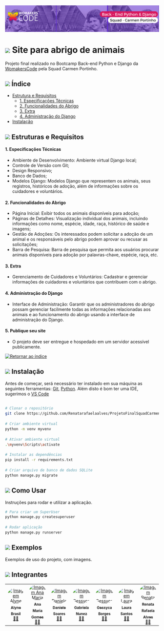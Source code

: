![Capa](./assets/Carmen-Portinho.png)

# <img src="https://cdn.jsdelivr.net/gh/devicons/devicon/icons/python/python-original.svg" width="25px;"/> Site para abrigo de animais
Projeto final realizado no Bootcamp Back-end Python e Django da [WomakersCode](https://womakerscode.org/) pela Squad Carmen Portinho.

## <img src="https://cdn.jsdelivr.net/gh/devicons/devicon/icons/python/python-original.svg" width="20px;"/> Índice <a name="retornar-ao-índice"></a>
- [Estrutura e Requisitos](#estruturas-e-requisitos)
    - [1. Especificações Técnicas](#1-especificações-técnicas)
    - [2. Funcionalidades do Abrigo](#2-funcionalidades-do-abrigo)
    - [3. Extra](#3-extra)
    - [4. Administração do Django](#4-administração-do-django)
- [Instalação](#instalação)



## <img src="https://cdn.jsdelivr.net/gh/devicons/devicon/icons/python/python-original.svg" width="20px;"/> Estruturas e Requisitos 

#### 1. Especificações Técnicas
- Ambiente de Desenvolvimento: Ambiente virtual Django local;
- Controle de Versão com Git;
- Design Responsivo;
- Banco de Dados;
- Modelos Django: Modelos Django que representem os animais, seus registros, históricos de adoção, além de informações sobre os cuidadores e voluntários.

#### 2. Funcionalidades do Abrigo
- Página Inicial: Exibir todos os animais disponíveis para adoção;
- Páginas de Detalhes: Visualização individual dos animais, incluindo informações como nome, espécie, idade, raça, histórico de saúde e imagens;
- Gestão de Adoções: Os interessados podem solicitar a adoção de um animal e os responsáveis pelo abrigo podem aprovar ou recusar as solicitações;
- Barra de Pesquisa: Barra de pesquisa que permita aos usuários procurar animais disponíveis para adoção por palavras-chave, espécie, raça, etc.

#### 3. Extra
- Gerenciamento de Cuidadores e Voluntários: Cadastrar e gerenciar informações de cuidadores e voluntários que contribuem com o abrigo.

#### 4. Administração do Django
- Interface de Administração: Garantir que os administradores do abrigo possam gerenciar facilmente todas as informações relacionadas aos animais e ao funcionamento do abrigo usando a
interface de administração do Django.

#### 5. Publique seu site
- O projeto deve ser entregue e hospedado em um servidor acessível publicamente.


[![Retornar ao índice](https://img.shields.io/badge/Retornar%20ao%20%C3%ADndice-Verde%20Escuro?color=%23006400&style=flat&labelColor=%23006400&logo=github)](#retornar-ao-índice)


## <img src="https://cdn.jsdelivr.net/gh/devicons/devicon/icons/python/python-original.svg" width="20px;"/> Instalação

Antes de começar, será necessário ter instalado em sua máquina as seguintes ferramentas:
[Git](https://git-scm.com), [Python](https://www.python.org/). 
Além disto é bom ter uma IDE, sugerimos o [VS Code](https://code.visualstudio.com/)

```bash

# Clonar o repositório
git clone https://github.com/Renatarafaelaalves/ProjetoFinalSquadCarmenPortinho

# Criar ambiente virtual
python -m venv myvenv

# Ativar ambiente virtual
.\myvenv\Scripts\activate

# Instalar as dependências
pip install -r requirements.txt

# Criar arquivo de banco de dados SQLite 
python manage.py migrate

```

## <img src="https://cdn.jsdelivr.net/gh/devicons/devicon/icons/python/python-original.svg" width="20px;"/> Como Usar

Instruções para rodar e utilizar a aplicação.

``` bash
# Para criar um SuperUser
python manage.py createsuperuser

# Rodar aplicação
python manage.py runserver


```

## <img src="https://cdn.jsdelivr.net/gh/devicons/devicon/icons/python/python-original.svg" width="20px;"/> Exemplos

Exemplos de uso do projeto, com imagens.

## <img src="https://cdn.jsdelivr.net/gh/devicons/devicon/icons/python/python-original.svg" width="20px;"/> Integrantes <a name="integrantes"></a>

<div style="align-itens:center">
<table>
    <td align="center">
        <a href="https://github.com/alynebrasil"><img style="border-radius: 50%;" src="https://avatars.githubusercontent.com/u/37218646?v=4" width="100px;" alt="Imagem Alyne"/><br /><sub><b>Alyne Brasil</b></sub></a><br /><a href="https://github.com/alynebrasil">👩‍💻</a>
    </td>
    <td align="center">
        <a href="https://github.com/anamariagds"><img style="border-radius: 50%;" src="https://avatars.githubusercontent.com/u/23744957?v=4" width="100px;" alt="Imagem Ana Maria"/><br /><sub><b>Ana Maria Gomes</b></sub></a><br /><a href="https://github.com/anamariagds">👩‍💻</a>
    </td>
    </td>
    <td align="center">
        <a href="https://github.com/danisoaresl"><img style="border-radius: 50%;" src="https://avatars.githubusercontent.com/u/84364512?v=4" width="100px;" alt="Imagem Daniele"/><br /><sub><b>Daniele Soares</b></sub></a><br /><a href="https://github.com/danisoaresl">👩‍💻</a>
    </td>
    <td align="center">
        <a href="https://github.com/gabiapp"><img style="border-radius: 50%;" src="https://avatars.githubusercontent.com/u/108434852?v=4" width="100px;" alt="Imagem Gessyca"/><br /><sub><b>Gabriela Nunez</b></sub></a><br /><a href="https://github.com/gabiapp">👩‍💻</a>
    </td>
    <td align="center">
        <a href="https://github.com/GessycaBorges"><img style="border-radius: 50%;" src="https://avatars.githubusercontent.com/u/124705468?v=4" width="100px;" alt="Imagem Gessyca"/><br /><sub><b>Gessyca Borges</b></sub></a><br /><a href="https://github.com/GessycaBorges">👩‍💻</a>
    </td>
    <td align="center">
        <a href="https://github.com/OrcFofa"><img style="border-radius: 50%;" src="https://avatars.githubusercontent.com/u/104779345?v=4" width="100px;" alt="Imagem Laura"/><br /><sub><b>Laura Santos</b></sub></a><br /><a href="https://github.com/OrcFofa">👩‍💻</a>
    </td>
    <td align="center">
        <a href="https://github.com/Renatarafaelaalves"><img style="border-radius: 50%;" src="https://avatars.githubusercontent.com/u/141291179?v=4" width="100px;" alt="Imagem Renata"/><br /><sub><b>Renata Rafaela Alves</b></sub></a><br /><a href="https://github.com/Renatarafaelaalves">👩‍💻</a>
    </td>
</table>